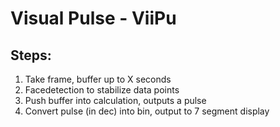 # Visual Pulse - ViiPu

## Steps:

1. Take frame, buffer up to X seconds
2. Facedetection to stabilize data points
3. Push buffer into calculation, outputs a pulse
4. Convert pulse (in dec) into bin, output to 7 segment display